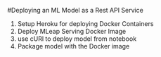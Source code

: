 #Deploying an ML Model as a Rest API Service

1. Setup Heroku for deploying Docker Containers
2. Deploy MLeap Serving Docker Image
3. use cURl to deploy model from notebook
4. Package model with the Docker image